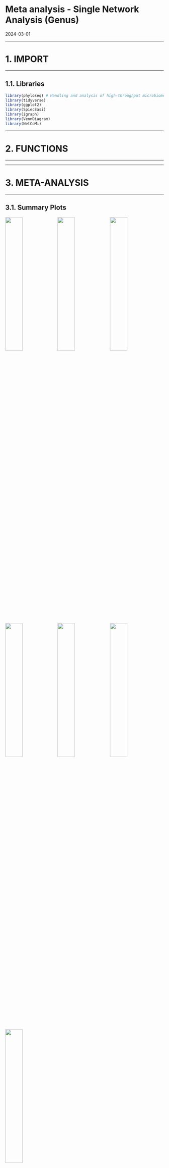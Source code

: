 Meta analysis - Single Network Analysis (Genus)
================
2024-03-01

------------------------------------------------------------------------

# 1. IMPORT

------------------------------------------------------------------------

## 1.1. Libraries

``` r
library(phyloseq) # Handling and analysis of high-throughput microbiome census data.
library(tidyverse)
library(ggplot2)
library(SpiecEasi)
library(igraph)
library(VennDiagram)
library(NetCoMi)
```

------------------------------------------------------------------------

# 2. FUNCTIONS

------------------------------------------------------------------------

------------------------------------------------------------------------

# 3. META-ANALYSIS

------------------------------------------------------------------------

## 3.1. Summary Plots

<img src="../../../outputs/single-network-analysis/plots/Genus/meta-analysis-1.png" width="33%" /><img src="../../../outputs/single-network-analysis/plots/Genus/meta-analysis-2.png" width="33%" /><img src="../../../outputs/single-network-analysis/plots/Genus/meta-analysis-3.png" width="33%" /><img src="../../../outputs/single-network-analysis/plots/Genus/meta-analysis-4.png" width="33%" /><img src="../../../outputs/single-network-analysis/plots/Genus/meta-analysis-5.png" width="33%" /><img src="../../../outputs/single-network-analysis/plots/Genus/meta-analysis-6.png" width="33%" /><img src="../../../outputs/single-network-analysis/plots/Genus/meta-analysis-7.png" width="33%" />

## 3.2. Individual Plots

<img src="../../../outputs/single-network-analysis/plots/Genus/single-network-1.png" width="33%" /><img src="../../../outputs/single-network-analysis/plots/Genus/single-network-2.png" width="33%" /><img src="../../../outputs/single-network-analysis/plots/Genus/single-network-3.png" width="33%" /><img src="../../../outputs/single-network-analysis/plots/Genus/single-network-4.png" width="33%" /><img src="../../../outputs/single-network-analysis/plots/Genus/single-network-5.png" width="33%" /><img src="../../../outputs/single-network-analysis/plots/Genus/single-network-6.png" width="33%" /><img src="../../../outputs/single-network-analysis/plots/Genus/single-network-7.png" width="33%" /><img src="../../../outputs/single-network-analysis/plots/Genus/single-network-8.png" width="33%" /><img src="../../../outputs/single-network-analysis/plots/Genus/single-network-9.png" width="33%" /><img src="../../../outputs/single-network-analysis/plots/Genus/single-network-10.png" width="33%" /><img src="../../../outputs/single-network-analysis/plots/Genus/single-network-11.png" width="33%" /><img src="../../../outputs/single-network-analysis/plots/Genus/single-network-12.png" width="33%" /><img src="../../../outputs/single-network-analysis/plots/Genus/single-network-13.png" width="33%" /><img src="../../../outputs/single-network-analysis/plots/Genus/single-network-14.png" width="33%" /><img src="../../../outputs/single-network-analysis/plots/Genus/single-network-15.png" width="33%" /><img src="../../../outputs/single-network-analysis/plots/Genus/single-network-16.png" width="33%" /><img src="../../../outputs/single-network-analysis/plots/Genus/single-network-17.png" width="33%" /><img src="../../../outputs/single-network-analysis/plots/Genus/single-network-18.png" width="33%" /><img src="../../../outputs/single-network-analysis/plots/Genus/single-network-19.png" width="33%" /><img src="../../../outputs/single-network-analysis/plots/Genus/single-network-20.png" width="33%" /><img src="../../../outputs/single-network-analysis/plots/Genus/single-network-21.png" width="33%" /><img src="../../../outputs/single-network-analysis/plots/Genus/single-network-22.png" width="33%" /><img src="../../../outputs/single-network-analysis/plots/Genus/single-network-23.png" width="33%" /><img src="../../../outputs/single-network-analysis/plots/Genus/single-network-24.png" width="33%" /><img src="../../../outputs/single-network-analysis/plots/Genus/single-network-25.png" width="33%" /><img src="../../../outputs/single-network-analysis/plots/Genus/single-network-26.png" width="33%" /><img src="../../../outputs/single-network-analysis/plots/Genus/single-network-27.png" width="33%" /><img src="../../../outputs/single-network-analysis/plots/Genus/single-network-28.png" width="33%" /><img src="../../../outputs/single-network-analysis/plots/Genus/single-network-29.png" width="33%" /><img src="../../../outputs/single-network-analysis/plots/Genus/single-network-30.png" width="33%" /><img src="../../../outputs/single-network-analysis/plots/Genus/single-network-31.png" width="33%" /><img src="../../../outputs/single-network-analysis/plots/Genus/single-network-32.png" width="33%" /><img src="../../../outputs/single-network-analysis/plots/Genus/single-network-33.png" width="33%" /><img src="../../../outputs/single-network-analysis/plots/Genus/single-network-34.png" width="33%" /><img src="../../../outputs/single-network-analysis/plots/Genus/single-network-35.png" width="33%" /><img src="../../../outputs/single-network-analysis/plots/Genus/single-network-36.png" width="33%" />

## 3.3. Global Properties

### 3.3.1. GLasso

|  | agp | fukui | hugerth | labus | liu | lopresti | mars | nagel | pozuelo | zeber | zhu | zhuang |
|:---|---:|---:|---:|---:|---:|---:|---:|---:|---:|---:|---:|---:|
| Relative LCC size | 0.65000 | 0.94000 | 0.71000 | 0.65000 | 0.92000 | 0.82000 | 0.94000 | 0.94000 | 0.92000 | 0.93000 | 0.82000 | 0.81000 |
| Clustering coefficient | 0.64890 | 0.29814 | 0.58751 | 0.42134 | 0.42837 | 0.43542 | 0.36925 | 0.27728 | 0.43812 | 0.27395 | 0.48746 | 0.34302 |
| Modularity | 0.41848 | 0.41257 | 0.39452 | 0.72024 | 0.42520 | 0.70008 | 0.39776 | 0.57840 | 0.37074 | 0.38257 | 0.40451 | 0.59542 |
| Positive edge percentage | 80.16194 | 64.63023 | 67.90541 | 99.06542 | 68.52792 | 96.89922 | 66.56977 | 63.22870 | 62.89855 | 60.32258 | 55.59441 | 66.27907 |
| Edge density | 0.11875 | 0.07115 | 0.11911 | 0.05144 | 0.09412 | 0.03884 | 0.07870 | 0.05102 | 0.08242 | 0.07246 | 0.08612 | 0.05309 |
| Natural connectivity | 0.03145 | 0.01608 | 0.02756 | 0.02040 | 0.02335 | 0.01565 | 0.02334 | 0.01436 | 0.01901 | 0.01746 | 0.02302 | 0.01650 |
| Vertex connectivity | 1.00000 | 1.00000 | 1.00000 | 1.00000 | 1.00000 | 1.00000 | 1.00000 | 1.00000 | 1.00000 | 1.00000 | 1.00000 | 1.00000 |
| Edge connectivity | 1.00000 | 1.00000 | 1.00000 | 1.00000 | 1.00000 | 1.00000 | 1.00000 | 1.00000 | 1.00000 | 1.00000 | 1.00000 | 1.00000 |
| Average dissimilarity\* | 0.68352 | 0.69551 | 0.68206 | 0.65369 | 0.68094 | 0.65599 | 0.68062 | 0.69405 | 0.69535 | 0.69126 | 0.69700 | 0.68991 |
| Average path length\*\* | 1.86587 | 2.09263 | 1.76275 | 3.86101 | 1.87126 | 3.58853 | 2.10940 | 2.53334 | 2.08925 | 2.03216 | 2.36088 | 2.70845 |

### 3.3.2 MB

|  | agp | fukui | hugerth | labus | liu | lopresti | mars | nagel | pozuelo | zeber | zhu | zhuang |
|:---|---:|---:|---:|---:|---:|---:|---:|---:|---:|---:|---:|---:|
| Relative LCC size | 0.90000 | 0.97000 | 0.85000 | 0.98000 | 1.00000 | 0.99000 | 1.00000 | 1.00000 | 0.96000 | 1.00000 | 1.00000 | 0.98000 |
| Clustering coefficient | 0.46678 | 0.16828 | 0.41091 | 0.09816 | 0.21835 | 0.06348 | 0.16687 | 0.07563 | 0.23047 | 0.12643 | 0.14276 | 0.07865 |
| Modularity | 0.55495 | 0.45001 | 0.51908 | 0.62218 | 0.42634 | 0.56652 | 0.46210 | 0.47178 | 0.43552 | 0.38646 | 0.48541 | 0.54307 |
| Positive edge percentage | 86.32812 | 65.77947 | 76.54867 | 88.60759 | 68.38906 | 89.57055 | 67.27941 | 57.46606 | 67.63636 | 60.40268 | 61.57205 | 57.86517 |
| Edge density | 0.06392 | 0.05649 | 0.06331 | 0.03324 | 0.06646 | 0.03360 | 0.05495 | 0.04465 | 0.06031 | 0.06020 | 0.04626 | 0.03745 |
| Natural connectivity | 0.01623 | 0.01378 | 0.01667 | 0.01275 | 0.01443 | 0.01277 | 0.01345 | 0.01273 | 0.01459 | 0.01372 | 0.01300 | 0.01267 |
| Vertex connectivity | 1.00000 | 1.00000 | 1.00000 | 1.00000 | 1.00000 | 1.00000 | 1.00000 | 1.00000 | 1.00000 | 1.00000 | 1.00000 | 1.00000 |
| Edge connectivity | 1.00000 | 1.00000 | 1.00000 | 1.00000 | 1.00000 | 1.00000 | 1.00000 | 1.00000 | 1.00000 | 1.00000 | 1.00000 | 1.00000 |
| Average dissimilarity\* | 0.68829 | 0.69636 | 0.69015 | 0.66116 | 0.69154 | 0.65445 | 0.69286 | 0.69192 | 0.69493 | 0.69475 | 0.68510 | 0.68982 |
| Average path length\*\* | 2.35202 | 2.10650 | 2.25775 | 3.07428 | 1.92556 | 2.76511 | 2.08351 | 2.27104 | 2.20365 | 1.99758 | 2.41886 | 2.67187 |

### 3.3.3. SLR

|  | agp | fukui | hugerth | labus | liu | lopresti | mars | nagel | pozuelo | zeber | zhu | zhuang |
|:---|---:|---:|---:|---:|---:|---:|---:|---:|---:|---:|---:|---:|
| Relative LCC size | 0.11000 | 0.79000 | 0.10000 | 0.72000 | 0.84000 | 0.99000 | 0.81000 | 0.87000 | 0.82000 | 0.87000 | 0.77000 | 0.76000 |
| Clustering coefficient | 0.00000 | 0.10746 | 0.00000 | 0.19578 | 0.16058 | 0.23643 | 0.18249 | 0.29036 | 0.36826 | 0.13746 | 0.35639 | 0.17363 |
| Modularity | 0.43500 | 0.47809 | 0.35500 | 0.31344 | 0.36716 | 0.45163 | 0.46772 | 0.47350 | 0.43014 | 0.46718 | 0.38426 | 0.37106 |
| Positive edge percentage | 90.00000 | 51.00671 | 60.00000 | 49.77376 | 48.52321 | 78.32700 | 43.60465 | 55.07246 | 61.11111 | 50.85714 | 52.01613 | 47.69231 |
| Edge density | 0.18182 | 0.04836 | 0.22222 | 0.08646 | 0.06799 | 0.05422 | 0.05309 | 0.05533 | 0.07588 | 0.04678 | 0.08476 | 0.06842 |
| Natural connectivity | 0.12695 | 0.01564 | 0.14048 | 0.01959 | 0.01601 | 0.01368 | 0.01556 | 0.01505 | 0.01748 | 0.01445 | 0.01887 | 0.01738 |
| Vertex connectivity | 1.00000 | 1.00000 | 1.00000 | 1.00000 | 1.00000 | 1.00000 | 1.00000 | 1.00000 | 1.00000 | 1.00000 | 1.00000 | 1.00000 |
| Edge connectivity | 1.00000 | 1.00000 | 1.00000 | 1.00000 | 1.00000 | 1.00000 | 1.00000 | 1.00000 | 1.00000 | 1.00000 | 1.00000 | 1.00000 |
| Average dissimilarity\* | 0.68159 | 0.70660 | 0.71355 | 0.70537 | 0.70308 | 0.68321 | 0.70697 | 0.70196 | 0.70117 | 0.69837 | 0.70307 | 0.70817 |
| Average path length\*\* | 2.38667 | 2.37080 | 1.91672 | 1.95806 | 1.91386 | 2.08453 | 2.28580 | 2.14900 | 1.84978 | 2.31050 | 1.87344 | 1.93791 |
